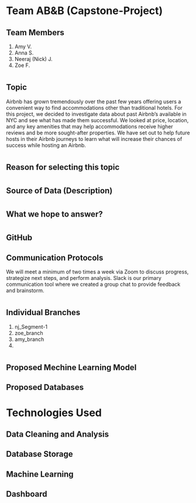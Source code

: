 # Team AB&B (Capstone-Project)

## Team Members
1. Amy V.
1. Anna S.
1. Neeraj (Nick) J.
1. Zoe F.

#
## Topic
Airbnb has grown tremendously over the past few years offering users a convenient way to find accommodations other than traditional hotels. For this project, we decided to investigate data about past Airbnb’s available in NYC and see what has made them successful. We looked at price, location, and any key amenities that may help accommodations receive higher reviews and be more sought-after properties. We have set out to help future hosts in their Airbnb journeys to learn what will increase their chances of success while hosting an Airbnb. 


#
## Reason for selecting this topic

#
## Source of Data (Description)

#
## What we hope to answer?

#
## GitHub
## Communication Protocols
We will meet a minimum of two times a week via Zoom to discuss progress, strategize next steps, and perform analysis. Slack is our primary communication tool where we created a group chat to provide feedback and brainstorm.

#
## Individual Branches
1. nj_Segment-1
1. zoe_branch
1. amy_branch
1.


#
## Proposed Mechine Learning Model


## Proposed Databases


# Technologies Used
## Data Cleaning and Analysis


## Database Storage


## Machine Learning


## Dashboard

